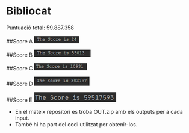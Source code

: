 # Bibliocat

Puntuació total: 59.887.358

##Score A
![SCORE A:](IMG/A.PNG)

##Score B
![SCORE B:](IMG/B.PNG) 

##Score C
![SCORE C:](IMG/C.PNG)

##Score D
![SCORE D:](IMG/D.PNG)

##Score E
![SCORE E:](IMG/E.PNG)


* En el mateix repositori es troba OUT.zip amb els outputs per a cada input. 
* També hi ha part del codi utilitzat per obtenir-los.